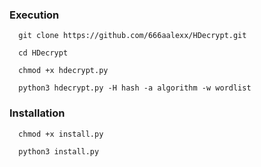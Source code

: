 ### Execution

```
  git clone https://github.com/666aalexx/HDecrypt.git

  cd HDecrypt
  
  chmod +x hdecrypt.py
  
  python3 hdecrypt.py -H hash -a algorithm -w wordlist
```

### Installation
```
  chmod +x install.py

  python3 install.py
```
